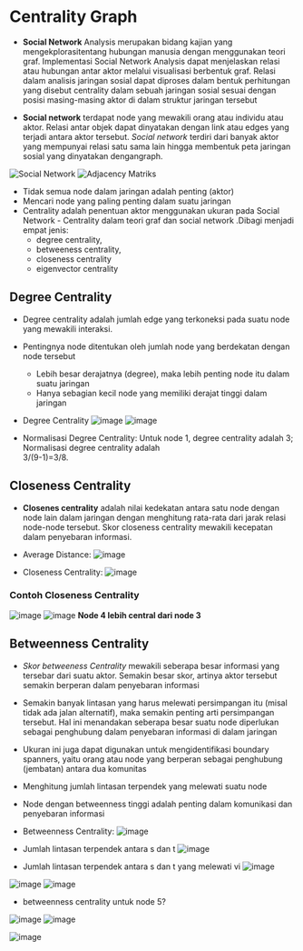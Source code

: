 # Centrality Graph

* **Social Network** Analysis merupakan bidang kajian yang mengekplorasitentang hubungan manusia dengan menggunakan teori graf. Implementasi Social Network Analysis dapat menjelaskan relasi atau hubungan antar aktor melalui visualisasi berbentuk graf. Relasi dalam analisis jaringan sosial dapat diproses dalam bentuk perhitungan yang disebut centrality dalam sebuah jaringan sosial sesuai dengan posisi masing-masing aktor di dalam struktur jaringan tersebut

* **Social network** ​terdapat node yang mewakili ​orang atau individu atau aktor. ​Relasi  antar objek  dapat dinyatakan dengan link ​atau edges yang terjadi antara aktor tersebut. _Social network_ terdiri dari banyak aktor ​yang mempunyai relasi satu sama lain hingga​ membentuk peta jaringan sosial yang dinyatakan dengan ​graph​.

![Social Network](https://hackmd.io/_uploads/ByTPnvPzye.png "Social Network")
![Adjacency Matriks](https://hackmd.io/_uploads/r1K93Pwzkl.png "Adjacency Matriks")

- Tidak semua node dalam jaringan adalah penting  (aktor)
- Mencari node yang paling penting dalam suatu jaringan
- Centrality adalah penentuan aktor menggunakan ukuran pada Social Network - Centrality dalam teori graf dan social network .Dibagi menjadi empat jenis:  
  - degree centrality, 
  - betweeness centrality, 
  - closeness centrality 
  - eigenvector centrality

## Degree Centrality

- Degree centrality adalah jumlah edge yang terkoneksi pada suatu node yang mewakili interaksi.
- Pentingnya node ditentukan oleh jumlah node yang berdekatan dengan node tersebut
    - Lebih besar derajatnya (degree), maka lebih penting node itu dalam suatu jaringan 
    - Hanya sebagian kecil node yang memiliki derajat tinggi dalam jaringan
- Degree Centrality
![image](https://hackmd.io/_uploads/SJU9J_vM1l.png)
![image](https://hackmd.io/_uploads/Skn21OwGyl.png)

- Normalisasi  Degree Centrality: 
Untuk  node 1, degree centrality adalah 3;
Normalisasi degree centrality adalah  
3/(9-1)=3/8.

## Closeness Centrality
- **Closenes centrality** adalah nilai kedekatan antara satu node dengan node lain dalam jaringan dengan menghitung rata-rata dari jarak relasi node-node tersebut. Skor closeness centrality mewakili kecepatan dalam penyebaran informasi.

- Average Distance:
![image](https://hackmd.io/_uploads/HJOLe_wzye.png)

- Closeness Centrality:
![image](https://hackmd.io/_uploads/BkI_x_vM1e.png)

### Contoh Closeness Centrality
![image](https://hackmd.io/_uploads/B1HPMdvzJe.png)
![image](https://hackmd.io/_uploads/S1NigOPf1e.png)
**Node 4  lebih central  dari node 3**

## Betweenness Centrality
- _Skor betweeness Centrality_ mewakili seberapa besar informasi yang tersebar dari suatu aktor. Semakin besar skor, artinya aktor tersebut semakin berperan dalam penyebaran informasi 

- Semakin banyak lintasan yang harus melewati persimpangan itu (misal tidak ada jalan alternatif), maka semakin penting arti persimpangan tersebut. Hal ini menandakan seberapa besar suatu node diperlukan sebagai penghubung dalam penyebaran informasi di dalam jaringan
- Ukuran ini juga dapat digunakan untuk mengidentifikasi boundary spanners, yaitu orang atau node yang berperan sebagai penghubung (jembatan) antara dua komunitas
- Menghitung jumlah lintasan terpendek yang melewati suatu node
- Node dengan  betweenness  tinggi  adalah  penting dalam komunikasi dan penyebaran informasi
- Betweenness Centrality:
![image](https://hackmd.io/_uploads/rJgIZODzJe.png)
- Jumlah lintasan terpendek antara  s dan t
![image](https://hackmd.io/_uploads/B160WuDfke.png)
- Jumlah lintasan terpendek antara s dan t yang melewati vi
![image](https://hackmd.io/_uploads/H1AxfOvzJg.png)


![image](https://hackmd.io/_uploads/HJosGuPMke.png)
![image](https://hackmd.io/_uploads/rJgTz_wfkx.png)

- betweenness centrality  untuk node 5?

![image](https://hackmd.io/_uploads/HJqvmuPGkg.png)
![image](https://hackmd.io/_uploads/HJ2BXuDz1e.png)

![image](https://hackmd.io/_uploads/HkU4XOvfJl.png)
